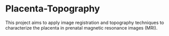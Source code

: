 # Placenta-Topography
This project aims to apply image registration and topography techniques to characterize the placenta in prenatal magnetic resonance images (MRI).
